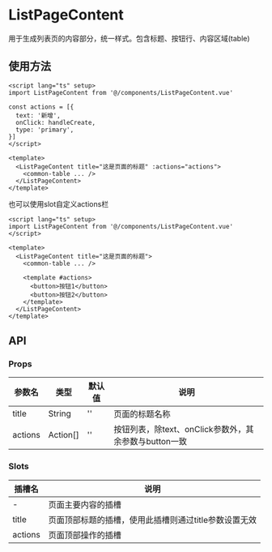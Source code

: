 # ListPageContent
用于生成列表页的内容部分，统一样式。包含标题、按钮行、内容区域(table)

## 使用方法

```vue
<script lang="ts" setup>
import ListPageContent from '@/components/ListPageContent.vue'

const actions = [{
  text: '新增',
  onClick: handleCreate,
  type: 'primary',
}]
</script>

<template>
  <ListPageContent title="这是页面的标题" :actions="actions">
    <common-table ... />
  </ListPageContent>
</template>
```

也可以使用slot自定义actions栏
```vue
<script lang="ts" setup>
import ListPageContent from '@/components/ListPageContent.vue'
</script>

<template>
  <ListPageContent title="这是页面的标题">
    <common-table ... />

    <template #actions>
      <button>按钮1</button>
      <button>按钮2</button>
    </template>
  </ListPageContent>
</template>
```

## API

### Props

| 参数名 | 类型   | 默认值 | 说明           |
| ------ | ------ | ------ | -------------- |
| title  | String | ''     | 页面的标题名称 |
| actions  | Action[] | ''     | 按钮列表，除text、onClick参数外，其余参数与button一致 |

### Slots

| 插槽名   | 说明               |
| -------- | ------------------ |
| -        | 页面主要内容的插槽 |
| title  | 页面顶部标题的插槽，使用此插槽则通过title参数设置无效 |
| actions  | 页面顶部操作的插槽 |
